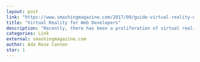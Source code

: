 ```yaml
---
layout: post
link: "https://www.smashingmagazine.com/2017/09/guide-virtual-reality-web-developers/"
title: "Virtual Reality for Web Developers"
description: "Recently, there has been a proliferation of virtual reality (VR) web browsers and VR capabilities added to traditional browsers. In this article, we’ll look at the state of browsers in VR and the state of VR on the web via the WebVR APIs."
categories: Link
external: smashingmagazine.com
author: Ada Rose Cannon
star: 1
---
```

